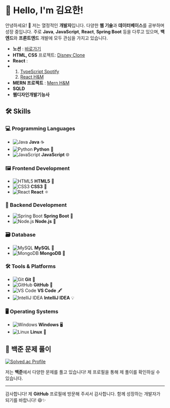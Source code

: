 # 👋 Hello, I'm 김요한!

안녕하세요! 👋 저는 열정적인 **개발자**입니다. 다양한 **웹 기술**과 **데이터베이스**를 공부하며 성장 중입니다. 주로 **Java**, **JavaScript**, **React**, **Spring Boot** 등을 다루고 있으며, **백엔드**와 **프론트엔드** 개발에 모두 관심을 가지고 있습니다.
- **노션** : [바로가기](https://www.notion.so/Full-Stack-Web-Developer-e2f4af13df224a5e8ed35067993c9a34?pvs=3&qid=)
- **HTML, CSS** 프로젝트: [Disney Clone](https://networksorcerer.github.io/KDT_CLONE_DISNEY/)
- **React** :
-  1. [TypeScript Spotify](https://coteach.netlify.app/)
   2.  [React H&M](https://coteach-hnm.netlify.app/)
- **MERN 프로젝트** : [Mern H&M](https://networksorcerer.shop/)
- **SQLD**
- **웹디자인개발기능사**
  
## 🛠️ Skills

### 💻 Programming Languages
- ![Java](https://img.shields.io/badge/-Java-007396?style=flat&logo=Java&logoColor=white) **Java** ☕
- ![Python](https://img.shields.io/badge/-Python-3776AB?style=flat&logo=Python&logoColor=white) **Python** 🐍
- ![JavaScript](https://img.shields.io/badge/-JavaScript-F7DF1E?style=flat&logo=JavaScript&logoColor=black) **JavaScript** 🌐

### 🖼️ Frontend Development
- ![HTML5](https://img.shields.io/badge/-HTML5-E34F26?style=flat&logo=HTML5&logoColor=white) **HTML5** 📄
- ![CSS3](https://img.shields.io/badge/-CSS3-1572B6?style=flat&logo=CSS3&logoColor=white) **CSS3** 🎨
- ![React](https://img.shields.io/badge/-React-61DAFB?style=flat&logo=React&logoColor=black) **React** ⚛️

### 🔧 Backend Development
- ![Spring Boot](https://img.shields.io/badge/-Spring%20Boot-6DB33F?style=flat&logo=Spring&logoColor=white) **Spring Boot** 🌿
- ![Node.js](https://img.shields.io/badge/-Node.js-339933?style=flat&logo=Node.js&logoColor=white) **Node.js** 🍃

### 🗃️ Database
- ![MySQL](https://img.shields.io/badge/-MySQL-4479A1?style=flat&logo=MySQL&logoColor=white) **MySQL** 🐬
- ![MongoDB](https://img.shields.io/badge/-MongoDB-47A248?style=flat&logo=MongoDB&logoColor=white) **MongoDB** 🍃

### 🛠️ Tools & Platforms
- ![Git](https://img.shields.io/badge/-Git-F05032?style=flat&logo=Git&logoColor=white) **Git** 🌱
- ![GitHub](https://img.shields.io/badge/-GitHub-181717?style=flat&logo=GitHub&logoColor=white) **GitHub** 🐙
- ![VS Code](https://img.shields.io/badge/-VS%20Code-007ACC?style=flat&logo=Visual-Studio-Code&logoColor=white) **VS Code** 🖋️
- ![IntelliJ IDEA](https://img.shields.io/badge/-IntelliJ%20IDEA-000000?style=flat&logo=IntelliJ-IDEA&logoColor=white) **IntelliJ IDEA** 💡

### 🖥️ Operating Systems
- ![Windows](https://img.shields.io/badge/-Windows-0078D6?style=flat&logo=Windows&logoColor=white) **Windows** 🖥️
- ![Linux](https://img.shields.io/badge/-Linux-FCC624?style=flat&logo=Linux&logoColor=black) **Linux** 🐧

## 🏅 백준 문제 풀이

[![Solved.ac Profile](http://mazassumnida.wtf/api/generate_badge?boj=agapefaith)](https://solved.ac/agapefaith)

저는 **백준**에서 다양한 문제를 풀고 있습니다! 제 프로필을 통해 제 풀이를 확인하실 수 있습니다.

---

감사합니다! 제 **GitHub** 프로필에 방문해 주셔서 감사합니다. 함께 성장하는 개발자가 되기를 바랍니다! 😄✨
